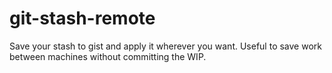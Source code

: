 # git-stash-remote
Save your stash to gist and apply it wherever you want. Useful to save work between machines without committing the WIP.
